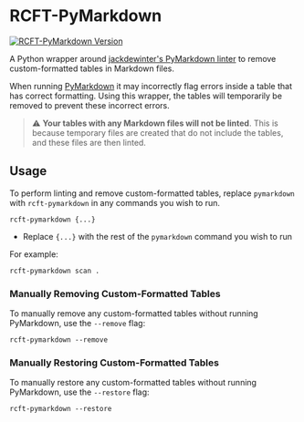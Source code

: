 # RCFT-PyMarkdown

[![RCFT-PyMarkdown Version](https://img.shields.io/badge/dynamic/toml?url=https%3A%2F%2Fraw.githubusercontent.com%2FCarrotManMatt%2rcft-pymarkdown%2Fmain%2Fpyproject.toml&query=%24.tool.poetry.version&label=RCFT-PyMarkdown)](https://github.com/CarrotManMatt/rcft-pymarkdown)

A Python wrapper around [jackdewinter's PyMarkdown linter](https://github.com/jackdewinter/pymarkdown) to remove custom-formatted tables in Markdown files.

When running [PyMarkdown](https://github.com/jackdewinter/pymarkdown) it may incorrectly flag errors inside a table that has correct formatting. Using this wrapper, the tables will temporarily be removed to prevent these incorrect errors.

> ⚠️ **Your tables with any Markdown files will not be linted**. This is because temporary files are created that do not include the tables, and these files are then linted.

## Usage

To perform linting and remove custom-formatted tables, replace `pymarkdown` with `rcft-pymarkdown` in any commands you wish to run.

```shell
rcft-pymarkdown {...}
```

* Replace `{...}` with the rest of the `pymarkdown` command you wish to run

For example:

```shell
rcft-pymarkdown scan .
```

### Manually Removing Custom-Formatted Tables

To manually remove any custom-formatted tables without running PyMarkdown, use the `--remove` flag:

```shell
rcft-pymarkdown --remove
```

### Manually Restoring Custom-Formatted Tables

To manually restore any custom-formatted tables without running PyMarkdown, use the `--restore` flag:

```shell
rcft-pymarkdown --restore
```
